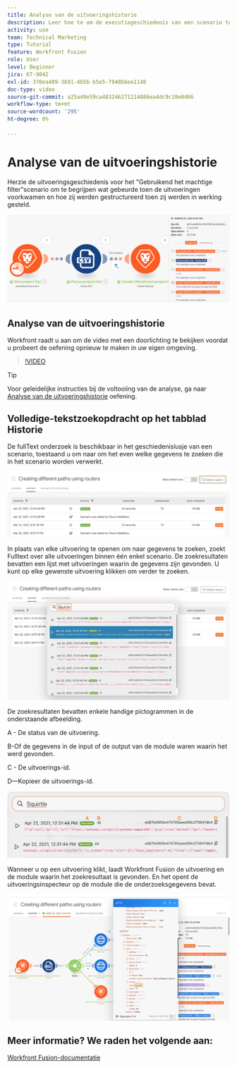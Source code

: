```yaml
---
title: Analyse van de uitvoeringshistorie
description: Leer hoe te om de executiegeschiedenis van een scenario te herzien om te begrijpen wat gebeurde toen binnen [!DNL Adobe Workfront Fusion].
activity: use
team: Technical Marketing
type: Tutorial
feature: Workfront Fusion
role: User
level: Beginner
jira: KT-9042
exl-id: 370ea489-3b91-4b5b-b5e5-7948bbee1148
doc-type: video
source-git-commit: a25a49e59ca483246271214886ea4dc9c10e8d66
workflow-type: tm+mt
source-wordcount: '295'
ht-degree: 0%

---
```


# Analyse van de uitvoeringshistorie

Herzie de uitvoeringsgeschiedenis voor het &quot;Gebruikend het machtige filter&quot;scenario om te begrijpen wat gebeurde toen de uitvoeringen voorkwamen en hoe zij werden gestructureerd toen zij werden in werking gesteld.

![Een beeld van uitvoeringsgeschiedenis in een scenario van de Fusie](assets/execution-history-and-scheduling-1.png)

## Analyse van de uitvoeringshistorie

Workfront raadt u aan om de video met een doorlichting te bekijken voordat u probeert de oefening opnieuw te maken in uw eigen omgeving.

>[!VIDEO](https://video.tv.adobe.com/v/335283/?quality=12&learn=on)

>[!TIP]
>
>Voor geleidelijke instructies bij de voltooiing van de analyse, ga naar [Analyse van de uitvoeringshistorie](https://experienceleague.adobe.com/docs/workfront-learn/tutorials-workfront/fusion/exercises/execution-history.html?lang=en) oefening.

## Volledige-tekstzoekopdracht op het tabblad Historie

De fullText onderzoek is beschikbaar in het geschiedenislusje van een scenario, toestaand u om naar om het even welke gegevens te zoeken die in het scenario worden verwerkt.

![Een afbeelding van het zoeken in de uitvoeringsgeschiedenis](assets/execution-history-and-scheduling-2.png)

In plaats van elke uitvoering te openen om naar gegevens te zoeken, zoekt Fulltext over alle uitvoeringen binnen één enkel scenario. De zoekresultaten bevatten een lijst met uitvoeringen waarin de gegevens zijn gevonden. U kunt op elke gewenste uitvoering klikken om verder te zoeken.

![Een afbeelding van een zoekopdracht in de uitvoeringsgeschiedenis](assets/execution-history-and-scheduling-3.png)

De zoekresultaten bevatten enkele handige pictogrammen in de onderstaande afbeelding.

A - De status van de uitvoering.

B-Of de gegevens in de input of de output van de module waren waarin het werd gevonden.

C - De uitvoerings-id.

D—Kopieer de uitvoerings-id.

![Een afbeelding van de zoekresultaten in een uitvoeringsgeschiedenis](assets/execution-history-and-scheduling-4.png)

Wanneer u op een uitvoering klikt, laadt Workfront Fusion de uitvoering en de module waarin het zoekresultaat is gevonden. En het opent de uitvoeringsinspecteur op de module die de onderzoeksgegevens bevat.

![Een afbeelding van koppelingen in een uitvoeringshistorie](assets/execution-history-and-scheduling-5.png)


## Meer informatie? We raden het volgende aan:

[Workfront Fusion-documentatie](https://experienceleague.adobe.com/docs/workfront/using/adobe-workfront-fusion/workfront-fusion-2.html?lang=en)

